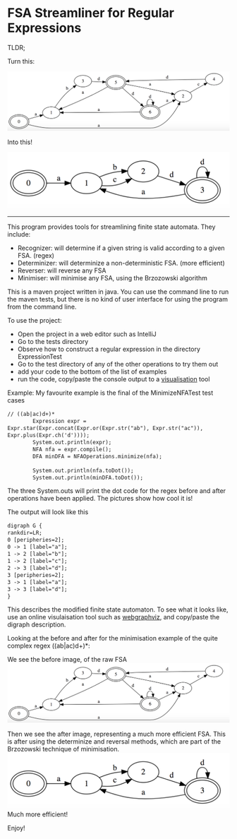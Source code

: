# FSA Streamliner for Regular Expressions

TLDR;

Turn this:

<img src="readme-imgs/fsa_example1.jpg" title="non-deterministic FSA" width="550">

Into this!

<img src="readme-imgs/fsa_example2.jpg" title="deterministic FSA" width="550">

----

This program provides tools for streamlining finite state automata. They include:
- Recognizer: will determine if a given string is valid according to a given FSA. (regex)
- Determinizer: will determinize a non-deterministic FSA. (more efficient)
- Reverser: will reverse any FSA
- Minimiser: will minimise any FSA, using the Brzozowski algorithm

This is a maven project written in java. You can use the command line to run the maven tests, but there is no kind of user interface for using the program from the command line.

To use the project:
- Open the project in a web editor such as IntelliJ 
- Go to the tests directory
- Observe how to construct a regular expression in the directory ExpressionTest
- Go to the test directory of any of the other operations to try them out
- add your code to the bottom of the list of examples
- run the code, copy/paste the console output to a [visualisation](http://www.webgraphviz.com/) tool

Example:
My favourite example is the final of the MinimizeNFATest test cases
```
// ((ab|ac)d+)*
        Expression expr = Expr.star(Expr.concat(Expr.or(Expr.str("ab"), Expr.str("ac")), Expr.plus(Expr.ch('d'))));
        System.out.println(expr);
        NFA nfa = expr.compile();
        DFA minDFA = NFAOperations.minimize(nfa);

        System.out.println(nfa.toDot());
        System.out.println(minDFA.toDot());
```
The three System.outs will print the dot code for the regex before and after operations have been applied. The pictures show how cool it is!

The output will look like this
```
digraph G {
rankdir=LR;
0 [peripheries=2];
0 -> 1 [label="a"];
1 -> 2 [label="b"];
1 -> 2 [label="c"];
2 -> 3 [label="d"];
3 [peripheries=2];
3 -> 1 [label="a"];
3 -> 3 [label="d"];
}
```
This describes the modified finite state automaton.
To see what it looks like, use an online visulaisation tool such as [webgraphviz](http://www.webgraphviz.com/), and copy/paste the digraph description.

Looking at the before and after for the minimisation example of the quite complex regex ((ab|ac)d+)*:

We see the before image, of the raw FSA
![before](readme-imgs/fsa_example1.jpg?raw=true "Title")

Then we see the after image, representing a much more efficient FSA.
This is after using the determinize and reversal methods, which are part of the Brzozowski technique of minimisation.
![before](readme-imgs/fsa_example2.jpg?raw=true "Title")
Much more efficient!

Enjoy! 
